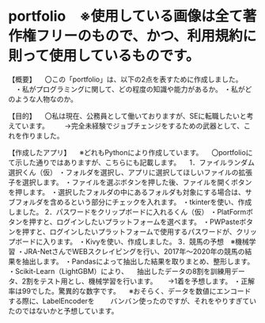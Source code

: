 # portfolio　※使用している画像は全て著作権フリーのもので、かつ、利用規約に則って使用しているものです。
【概要】
　〇この「portfolio」は、以下の2点を表すために作成しました。
 　・私がプログラミングに関して、どの程度の知識や能力があるか。
   ・私がどのような人物なのか。

【目的】
　〇私は現在、公務員として働いておりますが、SEに転職したいと考えています。
 　　→完全未経験でジョブチェンジをするための武器として、これを作りました。
 
【作成したアプリ】
　※どれもPythonにより作成しています。
　〇portfolioにて示した通りではありますが、こちらにも記載します。
 　1．ファイルランダム選択くん（仮）
    ・フォルダを選択し、アプリに選択してほしいファイルの拡張子を選択します。
    ・ファイルを選ぶボタンを押した後、ファイルを開くボタンを押します。
    ・選択したフォルダの中にあるフォルダも対象にする場合は、サブフォルダを含めるという部分にチェックを入れます。
    ・tkinterを使い、作成しました。
   2．パスワードをクリップボードに入れるくん（仮）
    ・PlatFormボタンを押すと、ログインしたいプラットフォームを選べます。
    ・PWPasteボタンを押すと、ログインしたいプラットフォームで使用するパスワードが、クリップボードに入ります。
    ・Kivyを使い、作成しました。
   3．競馬の予想　※機械学習
    ・JRA-NetさんでWEBスクレイピングを行い、2017年～2020年の競馬の結果を抽出します。
    ・Pandasによって抽出した結果を取りまとめ、整形します。
    ・Scikit-Learn（LightGBM）により、
    　抽出したデータの8割を訓練用データ、2割をテスト用とし、機械学習を行います。
   　 →1着を予想します。
    ・正解率は99でした。驚異的な数字です。
    　※おそらく、データを数値にエンコードする際に、LabelEncoderを
    　　バンバン使ったのですが、それをやりすぎていたのではないかと予想しています。
